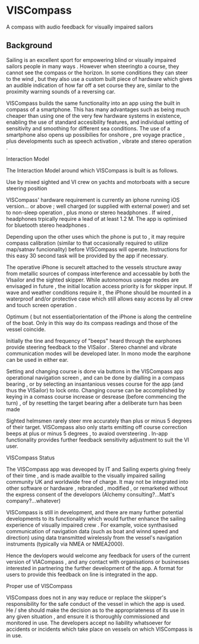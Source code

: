 # VISCompass
A compass with audio feedback for visually impaired sailors

## Background

Sailing is an excellent sport for empowering  blind or visually impaired sailors people in many ways . However when steeringto a course, they cannot see the compass or the horizon.  In some conditions they can steer to the wind , but they also use a custom built piece of hardware which gives an audible indication of how far off a set course they are, similar to the proximity warning sounds of a reversing car.

VISCompass builds the same functionality into an app using the built in compass of a smartphone.  This has many advantages such as being much cheaper than using one of the very few hardware systems in existence, enabling the use of standard accesibility features, and individual setting of sensitivity and smoothing for different sea conditions. The use of a smartphone also opens up possibilies for onshore , pre voyage practice , plus developments such as speech activation , vibrate and stereo operation .

Interaction Model

The Interaction Model around which VISCompass is built is as follows. 

Use by mixed sighted and VI crew on yachts and motorboats with a secure steering position

VISCompass' hardware requirement is currently an iphone running iOS version... or above ; well charged (or supplied with external power) and set to non-sleep operation , plus mono or stereo  headphones . If wired , headphones trpically require a lead of at least 1.2 M. The app is optimised for bluetooth stereo headphones .

Depending upon the other uses which the phone is put to , it may require compass calibration (similar to that occasionally required to utilize map/satnav funcionality) before VISCompass will operate. Instructions for this easy 30 second task will be provided by the app if necessary. 

The operative iPhone is securelt attached to the vessels structure away from metallic sources of compass interference and accessable by both the VIsailor and the sighted skipper. While autonomous useage modes are envisaged in future , the initial location access priority is for skipper input. If wave and weather conditions require it , the iPhone should be mounted in a waterproof and/or protective case which still allows easy access by all crew and touch screen operation .

Optimum ( but not essential)orientation of the iPhone is along the centreline of the boat. Only in this way do its compass readings and those of the vessel coincide.  

Initially the tine and frequency of "beeps" heard through the earphones provide steering feedback to the VISailor . Stereo channel and vibrate communication modes will be developed later. In mono mode the earphone can be used in either ear.

Setting and changing course is done via buttons in the VISCompass app operational navigation screen , and can be done by dialling in a compass bearing , or by selecting an insantanious vesses course for the app (and thus the VISailor) to lock onto. Changing course can be accomplished by keying in a comass course increase or desrease (before commencing the turn) , of by resetting the target bearing after a deliberate turn has been made

Sighted helmsmen rarely steer mre accurately than plus or minus 5 degrees of their target. VISCompass also only starts emitting off course correction beeps at plus or minus 5 degrees , to avaiod oversteering . In-app functionality provides further feedback  sensitivity adjustment to suit the VI user.


VISCompass Status

The VISCompass app was deveoped by IT and Sailing experts giving freely of their time , and is made availble to the visually impaired sailing community UK and worldwide free of charge. It may not be integrated into other software or hardware , rebranded , modified , or remarketed without the express consent of the developors (Alchemy consulting?...Matt's company?...whatever) 

VISCompass is still in development, and there are many further potential developments to its functionality which would further enhance the sailing experience of visually impaired crew . For example, voice synthasised communication of navigation data (such as boat and winnd speed and direction) using data transmitted wirelessly from the vessel's navigation instruments (typically via NMEA or NMEA2000). 

Hence the devlopers would welcome any feedback for users of the current version of VIACompass , and any contact with organisations or businesses interested in partnering the further development of the app. A format for users to provide this feedback on line is integrated in the app.

Proper use of VISCompass

VISCompass does not in any way reduce or replace the skipper's responsibility for the safe conduct of the vessel in which the app is used. He / she should make the decision as to the appropriateness of its use in any given situation , and ensure it is thoroughly commissioned and monitored in use. The developers accept no liability whatsoever for accidents or incidents which take place on vessels on which VISCompass is in use.




